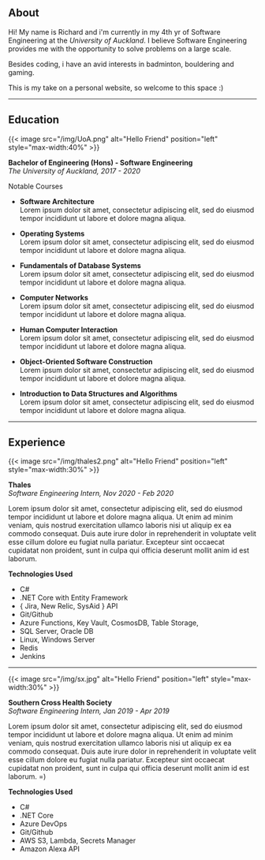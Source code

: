 ## About

Hi! My name is Richard and i'm currently in my 4th yr of Software Engineering at the *University of Auckland*. I believe Software Engineering provides me with the opportunity to solve 
problems on a large scale.
  
Besides coding, i have an avid interests in badminton, bouldering and gaming.

This is my take on a personal website, so welcome to this space :)



-------------------------------------------

## Education

{{< image src="/img/UoA.png" alt="Hello Friend" position="left" style="max-width:40%" >}}


**Bachelor of Engineering (Hons) - Software Engineering**  
*The University of Auckland, 2017 - 2020*

 Notable Courses
* **Software Architecture**  
Lorem ipsum dolor sit amet, consectetur adipiscing elit, sed do eiusmod tempor incididunt ut labore et dolore magna aliqua. 
	
* **Operating Systems**  
Lorem ipsum dolor sit amet, consectetur adipiscing elit, sed do eiusmod tempor incididunt ut labore et dolore magna aliqua. 

* **Fundamentals of Database Systems**  
Lorem ipsum dolor sit amet, consectetur adipiscing elit, sed do eiusmod tempor incididunt ut labore et dolore magna aliqua. 

* **Computer Networks**  
Lorem ipsum dolor sit amet, consectetur adipiscing elit, sed do eiusmod tempor incididunt ut labore et dolore magna aliqua. 
	
* **Human Computer Interaction**  
Lorem ipsum dolor sit amet, consectetur adipiscing elit, sed do eiusmod tempor incididunt ut labore et dolore magna aliqua. 
	
* **Object-Oriented Software Construction**  
Lorem ipsum dolor sit amet, consectetur adipiscing elit, sed do eiusmod tempor incididunt ut labore et dolore magna aliqua. 
	
* **Introduction to Data Structures and Algorithms**  
Lorem ipsum dolor sit amet, consectetur adipiscing elit, sed do eiusmod tempor incididunt ut labore et dolore magna aliqua. 

-------------------------------------------

## Experience

{{< image src="/img/thales2.png" alt="Hello Friend" position="left" style="max-width:30%" >}}

**Thales**  
_Software Engineering Intern, Nov 2020 - Feb 2020_

Lorem ipsum dolor sit amet, consectetur adipiscing elit, sed do eiusmod tempor incididunt ut labore et dolore magna aliqua. 
Ut enim ad minim veniam, quis nostrud exercitation ullamco laboris nisi ut aliquip ex ea commodo consequat. 
Duis aute irure dolor in reprehenderit in voluptate velit esse cillum dolore eu fugiat nulla pariatur. 
Excepteur sint occaecat cupidatat non proident, sunt in culpa qui officia deserunt mollit anim id est laborum. 

**Technologies Used**

 * C#
 * .NET Core with Entity Framework
 * { Jira, New Relic, SysAid } API
 * Git/Github
 * Azure Functions, Key Vault, CosmosDB, Table Storage, 
 * SQL Server, Oracle DB
 * Linux, Windows Server
 * Redis
 * Jenkins

-------------------------------------------


{{< image src="/img/sx.jpg" alt="Hello Friend" position="left" style="max-width:30%" >}}

**Southern Cross Health Society**  
_Software Engineering Intern, Jan 2019 - Apr 2019_

Lorem ipsum dolor sit amet, consectetur adipiscing elit, sed do eiusmod tempor incididunt ut labore et dolore magna aliqua. 
Ut enim ad minim veniam, quis nostrud exercitation ullamco laboris nisi ut aliquip ex ea commodo consequat. 
Duis aute irure dolor in reprehenderit in voluptate velit esse cillum dolore eu fugiat nulla pariatur. 
Excepteur sint occaecat cupidatat non proident, sunt in culpa qui officia deserunt mollit anim id est laborum. =)

**Technologies Used**

 * C#
 * .NET Core
 * Azure DevOps
 * Git/Github
 * AWS S3, Lambda, Secrets Manager
 * Amazon Alexa API